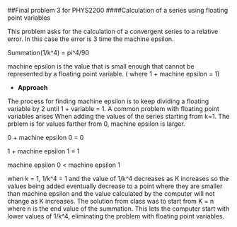 ##Final problem 3 for PHYS2200
####Calculation of a series using floating point variables

This problem asks for the calculation of a convergent series to a relative error. In this case the error is 3 time the machine epsilon.

Summation(1/k^4) = pi^4/90

machine epsilon is the value that is small enough that cannot be represented by a floating point variable. ( where 1 + machine epsilon = 1)

* **Approach**

The process for finding machine epsilon is to keep dividing a floating variable by 2 until 1 + variable = 1. A common problem with floating point variables arises When adding the values of the series starting from k=1. The prblem is for values farther from 0, machine epsilon is larger. 

0 + machine epsilon 0 = 0 

1 + machine epsilon 1 = 1 

machine epsilon 0 < machine epsilon 1

when k = 1, 1/k^4 = 1 and the value of 1/k^4 decreases as K increases so the values being added eventually decrease to a point where they are smaller than machine epsilon and the value calculated by the computer will not change as K increases. The solution from class was to start from K = n where n is the end value of the summation. This lets the computer start with lower values of 1/k^4, eliminating the problem with floating point variables.
